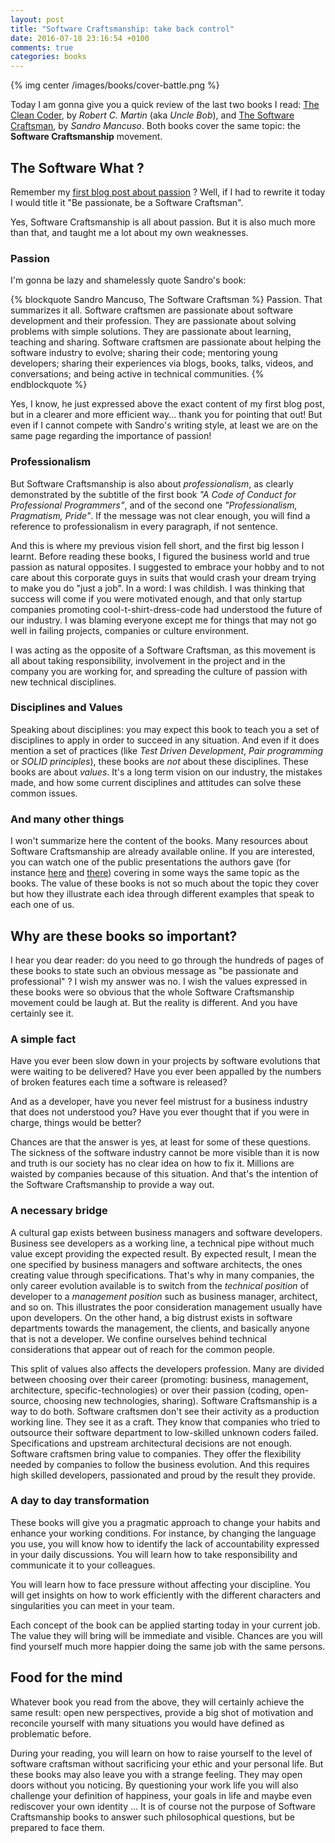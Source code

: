 ```yaml
---
layout: post
title: "Software Craftsmanship: take back control"
date: 2016-07-18 23:16:54 +0100
comments: true
categories: books
---
```


{% img center /images/books/cover-battle.png %}

Today I am gonna give you a quick review of the last two books I read: [The Clean Coder][clean-coder], by _Robert C. Martin_ (aka _Uncle Bob_), and [The Software Craftsman][software-craftsman], by _Sandro Mancuso_.
Both books cover the same topic: the **Software Craftsmanship** movement.

<!-- More -->

The Software What ?
-------------------

Remember my [first blog post about passion][first-blog-post] ? Well, if I had to rewrite it today I would title it "Be passionate, be a Software Craftsman".

Yes, Software Craftsmanship is all about passion. But it is also much more than that, and taught me a lot about my own weaknesses.

### Passion

I'm gonna be lazy and shamelessly quote Sandro's book:

{% blockquote Sandro Mancuso, The Software Craftsman %}
Passion. That summarizes it all. Software craftsmen are passionate about software development and their profession. They are passionate about solving problems with simple solutions. They are passionate about learning, teaching and sharing. Software craftsmen are passionate about helping the software industry to evolve; sharing their code; mentoring young developers; sharing their experiences via blogs, books, talks, videos, and conversations; and being active in technical communities.
{% endblockquote %}

Yes, I know, he just expressed above the exact content of my first blog post, but in a clearer and more efficient way... thank you for pointing that out! But even if I cannot compete with Sandro's writing style, at least we are on the same page regarding the importance of passion!

### Professionalism

But Software Craftsmanship is also about _professionalism_, as clearly demonstrated by the subtitle of the first book _"A Code of Conduct for Professional Programmers"_, and of the second one _"Professionalism, Pragmatism, Pride"_. If the message was not clear enough, you will find a reference to professionalism in every paragraph, if not sentence.

And this is where my previous vision fell short, and the first big lesson I learnt. Before reading these books, I figured the business world and true passion as natural opposites. I suggested to embrace your hobby and to not care about this corporate guys in suits that would crash your dream trying to make you do "just a job". In a word: I was childish.
I was thinking that success will come if you were motivated enough, and that only startup companies promoting cool-t-shirt-dress-code had understood the future of our industry. I was blaming everyone except me for things that may not go well in failing projects, companies or culture environment. 

I was acting as the opposite of a Software Craftsman, as this movement is all about taking responsibility, involvement in the project and in the company you are working for, and spreading the culture of passion with new technical disciplines.

### Disciplines and Values

Speaking about disciplines: you may expect this book to teach you a set of disciplines to apply in order to succeed in any situation. And even if it does mention a set of practices (like _Test Driven Development_, _Pair programming_ or _SOLID principles_), these books are *not* about these disciplines. These books are about *values*. It's a long term vision on our industry, the mistakes made, and how some current disciplines and attitudes can solve these common issues. 

### And many other things

I won't summarize here the content of the books. Many resources about Software Craftsmanship are already available online. If you are interested, you can watch one of the public presentations the authors gave (for instance [here][sandro-talk] and [there][uncle-bob-talk]) covering in some ways the same topic as the books. The value of these books is not so much about the topic they cover but how they illustrate each idea through different examples that speak to each one of us.

Why are these books so important?
---------------------------------

I hear you dear reader: do you need to go through the hundreds of pages of these books to state such an obvious message as "be passionate and professional" ?
I wish my answer was no. I wish the values expressed in these books were so obvious that the whole Software Craftsmanship movement could be laugh at.
But the reality is different. And you have certainly see it.

### A simple fact

Have you ever been slow down in your projects by software evolutions that were waiting to be delivered? Have you ever been appalled by the numbers of broken features each time a software is released?

And as a developer, have you never feel mistrust for a business industry that does not understood you? Have you ever thought that if you were in charge, things would be better?

Chances are that the answer is yes, at least for some of these questions. The sickness of the software industry cannot be more visible than it is now and truth is our society has no clear idea on how to fix it. Millions are waisted by companies because of this situation. And that's the intention of the Software Craftsmanship to provide a way out.

### A necessary bridge

A cultural gap exists between business managers and software developers. Business see developers as a working line, a technical pipe without much value except providing the expected result. By expected result, I mean the one specified by business managers and software architects, the ones creating value through specifications. That's why in many companies, the only career evolution available is to switch from the _technical position_ of developer to a _management position_ such as business manager, architect, and so on. This illustrates the poor consideration management usually have upon developers. On the other hand, a big distrust exists in software departments towards the management, the clients, and basically anyone that is not a developer. We confine ourselves behind technical considerations that appear out of reach for the common people.

This split of values also affects the developers profession. Many are divided between choosing over their career (promoting: business, management, architecture, specific-technologies) or over their passion (coding, open-source, choosing new technologies, sharing). Software Craftsmanship is a way to do both. Software craftsmen don't see their activity as a production working line. They see it as a craft. They know that companies who tried to outsource their software department to low-skilled unknown coders failed. Specifications and upstream architectural decisions are not enough. Software craftsmen bring value to companies. They offer the flexibility needed by companies to follow the business evolution. And this requires high skilled developers, passionated and proud by the result they provide.


### A day to day transformation

These books will give you a pragmatic approach to change your habits and enhance your working conditions. For instance, by changing the language you use, you will know how to identify the lack of accountability expressed in your daily discussions. You will learn how to take responsibility and communicate it to your colleagues.

You will learn how to face pressure without affecting your discipline. You will get insights on how to work efficiently with the different characters and singularities you can meet in your team.

Each concept of the book can be applied starting today in your current job. The value they will bring will be immediate and visible. Chances are you will find yourself much more happier doing the same job with the same persons.

Food for the mind
-----------------

Whatever book you read from the above, they will certainly achieve the same result: open new perspectives, provide a big shot of motivation and reconcile yourself with many situations you would have defined as problematic before.

During your reading, you will learn on how to raise yourself to the level of software craftsman without sacrificing your ethic and your personal life. 
But these books may also leave you with a strange feeling. They may open doors without you noticing. By questioning your work life you will also challenge your definition of happiness, your goals in life and maybe even rediscover your own identity ... It is of course not the purpose of Software Craftsmanship books to answer such philosophical questions, but be prepared to face them.

[clean-coder]:http://www.informit.com/store/clean-coder-a-code-of-conduct-for-professional-programmers-9780137081073
[software-craftsman]:http://www.informit.com/store/software-craftsman-professionalism-pragmatism-pride-9780134052502
[first-blog-post]:http://pierre-jean.baraud.fr/blog/2013/08/10/be-passionate/
[sandro-talk]:https://www.youtube.com/watch?v=9OhXqBlCmrM
[uncle-bob-talk]:https://www.youtube.com/watch?v=9Xy3QC7yxJw

